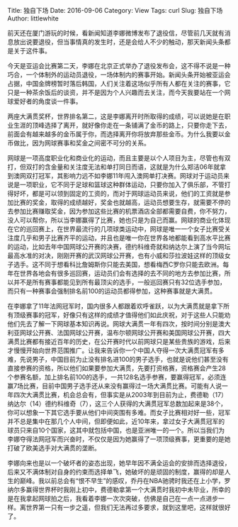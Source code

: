Title: 独自下场
Date: 2016-09-06
Category: View
Tags: curl
Slug: 独自下场
Author: littlewhite

前天还在厦门游玩的时候，看新闻知道李娜微博发布了退役信，尽管前几天就有消息放出说要退役，但当事情真的发生时，还是会给人不少的触动，那天新闻头条都是关于这件事。

今天是亚运会比赛第二天，李娜在北京正式举办了退役发布会，这不得不说是一种巧合，一个体制外的运动员退役，一场体制内的赛事开始。新闻头条开始被亚运会占据，中国金牌榜暂时落后韩国，人们关注着这场似乎所有人都在关注的赛事，它只是一种茶余饭后的谈资，并不是因为个人兴趣而去关注，而今天我要站在一个网球爱好者的角度谈一件事。

两座大满贯奖杯，世界排名第二，这是李娜离开时所取得的成绩，可以说她是在职业生涯的顶峰选择了离开，就好像你走在一条铺满了金币的路上，只要你走下去，前面会有越来越多的金币属于你，而选择离开你将放弃那些金币。为什么我要以金币做比，因为网球赛事和奖金之间密不可分的关系。

网球是一项高度职业化和商业化的运动，而且主要是以个人项目为主，尽管也有双打，但双打的含金量和关注度无法和单打同日而语，这就是为什么郑洁06年就拿到澳网双打冠军，其影响力远不如李娜11年闯入澳网单打决赛。网球对于运动员来说是一项职业，它不同于足球和篮球这种群体运动，只要你加入了俱乐部，不管打得好坏，都是可以领到固定的工资的，而对于网球运动员来说，他们的工资就是参加比赛的奖金，取得的成绩越好，奖金也就越高，运动员想要生存，就需要不停的去参加比赛赚取奖金，因为参加这些比赛的机票酒店全部都需要自费，你不努力，没人可以帮你，所以当李娜赢得了比赛，她也只是为自己而赢。网球的商业化体现在它的巡回赛上，在世界最流行的几项球类运动中，网球是唯一一个女子比赛受关注度几乎和男子比赛齐平的运动，并且也是唯一你在世界各地都能看到高水平比赛的运动，比如去年中国网球公开赛的决赛，德约科维奇就和纳达尔上演了当今网坛最高水准的对决，刚刚开赛的武汉网球公开赛，也有小威和莎拉波娃这样的顶级女子选手。这不同于想看科比詹姆斯你只能去美国，想看梅西C罗你只能去欧洲。每年在世界各地会有很多巡回赛，运动员们会有选择的去不同的地方去参加比赛，所以并不是所有赛事都能见到所有最顶尖的选手，一般巡回赛只有32位选手参加，而只有一种赛事会强制排名前100的运动员都得参加，这种赛事就是大满贯。

在李娜拿了11年法网冠军时，国内很多人都跟着欢呼雀跃，以为大满贯就是拿下所有顶级赛事的冠军，好像只有这样的成绩才值得他们如此庆祝，对于这些人只能劝他们先去了解一下网球基本知识再说。网球大满贯一年有四次，按时间分别是澳大利亚网球公开赛、法国网球公开赛，温布尔顿网球公开赛和美国网球公开赛，四大满贯比赛都有接近百年的历史，在公开赛时代以前网球只是某些贵族的游戏，后来才慢慢开始向世界范围推广。让我来告诉你一个中国人夺得一次大满贯冠军有多难，先说男子，中国目前为止没有排名进100的男子选手，也就是说他们甚至没有直接参赛的资格，所以他们如果要参加大满贯，先要打资格赛，资格赛会产生28个参赛名额，加上排名前100的选手，一共128名选手参赛，要赢得冠军，必须连赢7场比赛，目前中国男子选手还从来没有赢得过一场大满贯比赛。可能有人说一年四次大满贯比赛，机会总会有，但事实是从2003年到目前为止，费德勒（17）纳达尔（14）德约科维奇（7），这三个人获得的大满贯冠军总数加起来是38个，你可以想象一下其它选手要从他们中间突围有多难。而女子比赛相对好一些，冠军并不总是集中在那几个人中间，但即便如此，近10年来，拿过女子大满贯冠军的球员只来自10个国家，这其中就包括中国，也是亚洲唯一的一个。所以当我们为李娜夺得法网冠军而兴奋时，不仅仅是因为她赢得了一项顶级赛事，更重要的是她打破了欧美选手对大满贯的垄断。

李娜向来也是以一个破坏者的姿态出现，她早年因不满全运会的安排而选择退役，后来又不满体制对自身的约束而选择单飞，她破坏的是顽固的制度，赢得的却是人生的巅峰。我以前总会有“恨不早生”的感叹，乔丹在NBA驰骋时我还在上小学，罗纳尔多赢得世界杯时我刚上初中，费德勒拿第一个大满贯时我初中未毕业，所幸的是在我拿起网球拍之后，我看着李娜一次次突破，仿佛是自己在一点一点进步一样。离世界第一只有一步之遥，但我们无法再过多要求，就到这里吧，这样就很好了。
